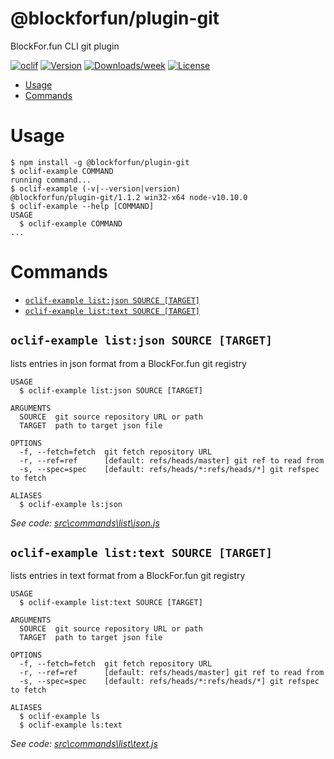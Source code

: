 @blockforfun/plugin-git
===

BlockFor.fun CLI git plugin

[![oclif](https://img.shields.io/badge/cli-oclif-brightgreen.svg)](https://oclif.io)
[![Version](https://img.shields.io/npm/v/@blockforfun/plugin-git.svg)](https://npmjs.org/package/@blockforfun/plugin-git)
[![Downloads/week](https://img.shields.io/npm/dw/@blockforfun/plugin-git.svg)](https://npmjs.org/package/@blockforfun/plugin-git)
[![License](https://img.shields.io/npm/l/@blockforfun/cli.svg)](https://github.com/blockforfun/cli/blob/master/plugins/plugin-git/package.json)

<!-- toc -->
* [Usage](#usage)
* [Commands](#commands)
<!-- tocstop -->
# Usage
<!-- usage -->
```sh-session
$ npm install -g @blockforfun/plugin-git
$ oclif-example COMMAND
running command...
$ oclif-example (-v|--version|version)
@blockforfun/plugin-git/1.1.2 win32-x64 node-v10.10.0
$ oclif-example --help [COMMAND]
USAGE
  $ oclif-example COMMAND
...
```
<!-- usagestop -->
# Commands
<!-- commands -->
* [`oclif-example list:json SOURCE [TARGET]`](#oclif-example-listjson-source-target)
* [`oclif-example list:text SOURCE [TARGET]`](#oclif-example-listtext-source-target)

## `oclif-example list:json SOURCE [TARGET]`

lists entries in json format from a BlockFor.fun git registry

```
USAGE
  $ oclif-example list:json SOURCE [TARGET]

ARGUMENTS
  SOURCE  git source repository URL or path
  TARGET  path to target json file

OPTIONS
  -f, --fetch=fetch  git fetch repository URL
  -r, --ref=ref      [default: refs/heads/master] git ref to read from
  -s, --spec=spec    [default: refs/heads/*:refs/heads/*] git refspec to fetch

ALIASES
  $ oclif-example ls:json
```

_See code: [src\commands\list\json.js](https://github.com/blockforfun/cli/blob/v1.1.2/src\commands\list\json.js)_

## `oclif-example list:text SOURCE [TARGET]`

lists entries in text format from a BlockFor.fun git registry

```
USAGE
  $ oclif-example list:text SOURCE [TARGET]

ARGUMENTS
  SOURCE  git source repository URL or path
  TARGET  path to target json file

OPTIONS
  -f, --fetch=fetch  git fetch repository URL
  -r, --ref=ref      [default: refs/heads/master] git ref to read from
  -s, --spec=spec    [default: refs/heads/*:refs/heads/*] git refspec to fetch

ALIASES
  $ oclif-example ls
  $ oclif-example ls:text
```

_See code: [src\commands\list\text.js](https://github.com/blockforfun/cli/blob/v1.1.2/src\commands\list\text.js)_
<!-- commandsstop -->
